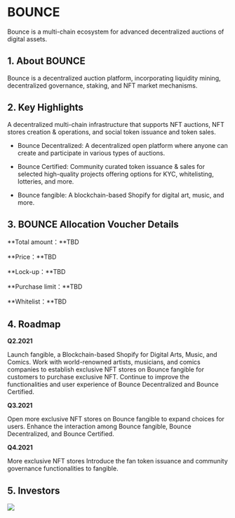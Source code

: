 # BOUNCE

Bounce is a multi-chain ecosystem for advanced decentralized auctions of digital assets.



## 1. About BOUNCE

Bounce is a decentralized auction platform, incorporating liquidity mining, decentralized governance, staking, and NFT market mechanisms.



## 2. Key Highlights

A decentralized multi-chain infrastructure that supports NFT auctions, NFT stores creation & operations, and social token issuance and token sales.

- Bounce Decentralized: A decentralized open platform where anyone can create and participate in various types of auctions.

- Bounce Certified: Community curated token issuance & sales for selected high-quality projects offering options for KYC, whitelisting, lotteries, and more.

- Bounce fangible: A blockchain-based Shopify for digital art, music, and more. 



## 3. BOUNCE Allocation Voucher Details

**Total amount：**TBD

**Price：**TBD

**Lock-up：**TBD

**Purchase limit：**TBD

**Whitelist：**TBD



## 4. Roadmap

**Q2.2021**

Launch fangible, a Blockchain-based Shopify for Digital Arts, Music, and Comics.
Work with world-renowned artists, musicians, and comics companies to establish exclusive NFT stores on Bounce fangible for customers to purchase exclusive NFT. 
Continue to improve the functionalities and user experience of Bounce Decentralized and Bounce Certified. 

**Q3.2021**

Open more exclusive NFT stores on Bounce fangible to expand choices for users.
Enhance the interaction among Bounce fangible, Bounce Decentralized, and Bounce Certified.

**Q4.2021**

More exclusive NFT stores
Introduce the fan token issuance and community governance functionalities to fangible.



## 5. Investors

<img src="https://ic-market-projects.solv.finance/images/Auction/Auction supporter.png" />
